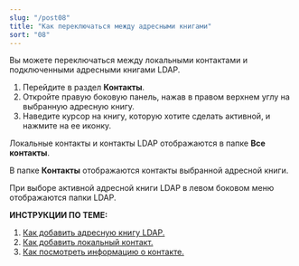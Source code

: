 ```yaml
---
slug: "/post08"
title: "Как переключаться между адресными книгами"
sort: "08"
---
```


Вы можете переключаться между  локальными контактами и подключенными адресными книгами LDAP.

1. Перейдите в раздел **Контакты**.
2. Откройте правую боковую панель, нажав в правом верхнем углу на выбранную адресную книгу.
3. Наведите курсор на книгу, которую хотите сделать активной, и нажмите на ее иконку. 

Локальные контакты и контакты LDAP отображаются в папке **Все контакты**.

В папке **Контакты** отображаются контакты выбранной адресной книги.

При выборе активной адресной книги LDAP в левом боковом меню отображаются папки LDAP.

**ИНСТРУКЦИИ ПО ТЕМЕ:**  
1. [Как добавить адресную книгу LDAP.](https://docs.cryptoarm.ru/07-v3.2.9/006-contacts/03-add-ldap)  
2. [Как добавить локальный контакт.](https://docs.cryptoarm.ru/07-v3.2.9/006-contacts/02-add-contact)  
3. [Как посмотреть информацию о контакте.](https://docs.cryptoarm.ru/07-v3.2.9/006-contacts/04-view-contact)  
